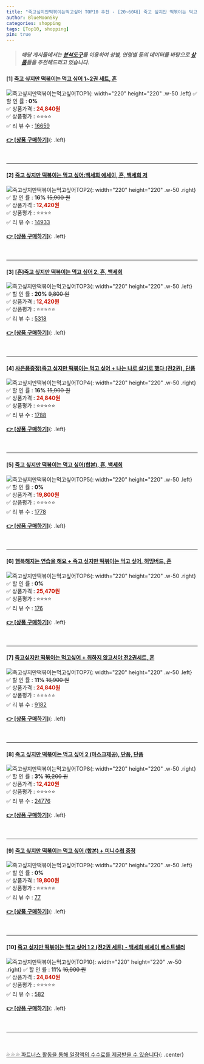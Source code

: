 ```yaml
---
title: "죽고싶지만떡볶이는먹고싶어 TOP10 추천 - [20~60대] 죽고 싶지만 떡볶이는 먹고 싶어 1~2권 세트, 흔"
author: BlueMoonSky
categories: shopping
tags: [Top10, shopping]
pin: true
---
```


> ##### 해당 게시물에서는 [**분석도구**](https://itemscout.io/)를 이용하여 **성별**, **연령별** 등의 데이터를 바탕으로 [**상품**](https://link.coupang.com/a/baae76)들을 추천해드리고 있습니다.

#### [1] [죽고 싶지만 떡볶이는 먹고 싶어 1~2권 세트, 흔](https://link.coupang.com/re/AFFSDP?lptag=AF5964186&subid=bluemoonsky6999&pageKey=221286200&traceid=V0-153&itemId=691003282&vendorItemId=4770482872)
![죽고싶지만떡볶이는먹고싶어TOP1](https://thumbnail9.coupangcdn.com/thumbnails/remote/230x230ex/image/retail/images/2019/05/13/10/2/76a2140d-b9da-49bb-a9bd-7e451eb31f7e.jpg){: width="220" height="220" .w-50 .left}
✅ 할 인 률 : **0%** <br>
✅ 상품가격 : <span style="color:#cb1400"> **24,840원** </span><br>
✅ 상품평가 : ⭐⭐⭐⭐<br>
✅ 리 뷰 수 : [16659](https://link.coupang.com/re/AFFSDP?lptag=AF5964186&subid=bluemoonsky6999&pageKey=221286200&traceid=V0-153&itemId=691003282&vendorItemId=4770482872)<br>
<br>
[**👉  [상품 구매하기]**](https://link.coupang.com/re/AFFSDP?lptag=AF5964186&subid=bluemoonsky6999&pageKey=221286200&traceid=V0-153&itemId=691003282&vendorItemId=4770482872){: .left}
<br>
<br>
<br>

***

#### [2] [죽고 싶지만 떡볶이는 먹고 싶어:백세희 에세이, 흔, 백세희 저](https://link.coupang.com/re/AFFSDP?lptag=AF5964186&subid=bluemoonsky6999&pageKey=106454161&traceid=V0-153&itemId=321830534&vendorItemId=3788064618)
![죽고싶지만떡볶이는먹고싶어TOP2](https://thumbnail10.coupangcdn.com/thumbnails/remote/230x230ex/image/retail/images/2018/06/28/21/1/308cf45d-6a48-4411-bcf5-b64c2291f572.jpg){: width="220" height="220" .w-50 .right}
✅ 할 인 률 : **16%** ~~<del class="base-price"> 15,900  </del>원~~<br>
✅ 상품가격 : <span style="color:#cb1400"> **12,420원** </span><br>
✅ 상품평가 : ⭐⭐⭐⭐<br>
✅ 리 뷰 수 : [14933](https://link.coupang.com/re/AFFSDP?lptag=AF5964186&subid=bluemoonsky6999&pageKey=106454161&traceid=V0-153&itemId=321830534&vendorItemId=3788064618)<br>
<br>
[**👉  [상품 구매하기]**](https://link.coupang.com/re/AFFSDP?lptag=AF5964186&subid=bluemoonsky6999&pageKey=106454161&traceid=V0-153&itemId=321830534&vendorItemId=3788064618){: .left}
<br>
<br>
<br>

***

#### [3] [[흔]죽고 싶지만 떡볶이는 먹고 싶어 2, 흔, 백세희](https://link.coupang.com/re/AFFSDP?lptag=AF5964186&subid=bluemoonsky6999&pageKey=216665906&traceid=V0-153&itemId=666222858&vendorItemId=4722225765)
![죽고싶지만떡볶이는먹고싶어TOP3](https://thumbnail9.coupangcdn.com/thumbnails/remote/230x230ex/image/retail-product-api/A00077021/2305535/3661052/main/9791196394578_L.jpg){: width="220" height="220" .w-50 .left}
✅ 할 인 률 : **20%** ~~<del class="base-price"> 9,800  </del>원~~<br>
✅ 상품가격 : <span style="color:#cb1400"> **12,420원** </span><br>
✅ 상품평가 : ⭐⭐⭐⭐⭐<br>
✅ 리 뷰 수 : [5318](https://link.coupang.com/re/AFFSDP?lptag=AF5964186&subid=bluemoonsky6999&pageKey=216665906&traceid=V0-153&itemId=666222858&vendorItemId=4722225765)<br>
<br>
[**👉  [상품 구매하기]**](https://link.coupang.com/re/AFFSDP?lptag=AF5964186&subid=bluemoonsky6999&pageKey=216665906&traceid=V0-153&itemId=666222858&vendorItemId=4722225765){: .left}
<br>
<br>
<br>

***

#### [4] [사은품증정)죽고 싶지만 떡볶이는 먹고 싶어 + 나는 나로 살기로 했다 (전2권), 단품](https://link.coupang.com/re/AFFSDP?lptag=AF5964186&subid=bluemoonsky6999&pageKey=135211047&traceid=V0-153&itemId=396777196&vendorItemId=3966441081)
![죽고싶지만떡볶이는먹고싶어TOP4](https://thumbnail7.coupangcdn.com/thumbnails/remote/230x230ex/image/vendor_inventory/images/2018/09/17/19/0/01392776-9728-4884-b697-eb84cf38481d.jpg){: width="220" height="220" .w-50 .right}
✅ 할 인 률 : **16%** ~~<del class="base-price"> 15,900  </del>원~~<br>
✅ 상품가격 : <span style="color:#cb1400"> **24,840원** </span><br>
✅ 상품평가 : ⭐⭐⭐⭐⭐<br>
✅ 리 뷰 수 : [1788](https://link.coupang.com/re/AFFSDP?lptag=AF5964186&subid=bluemoonsky6999&pageKey=135211047&traceid=V0-153&itemId=396777196&vendorItemId=3966441081)<br>
<br>
[**👉  [상품 구매하기]**](https://link.coupang.com/re/AFFSDP?lptag=AF5964186&subid=bluemoonsky6999&pageKey=135211047&traceid=V0-153&itemId=396777196&vendorItemId=3966441081){: .left}
<br>
<br>
<br>

***

#### [5] [죽고 싶지만 떡볶이는 먹고 싶어(합본), 흔, 백세희](https://link.coupang.com/re/AFFSDP?lptag=AF5964186&subid=bluemoonsky6999&pageKey=2151154065&traceid=V0-153&itemId=3653142220&vendorItemId=71638604686)
![죽고싶지만떡볶이는먹고싶어TOP5](https://thumbnail7.coupangcdn.com/thumbnails/remote/230x230ex/image/vendor_inventory/0004/b3cea010eafaa3f6fb9d5220ef118f0f8b0c56d747d8586e48a2b6befa51.jpg){: width="220" height="220" .w-50 .left}
✅ 할 인 률 : **0%** <br>
✅ 상품가격 : <span style="color:#cb1400"> **19,800원** </span><br>
✅ 상품평가 : ⭐⭐⭐⭐⭐<br>
✅ 리 뷰 수 : [1778](https://link.coupang.com/re/AFFSDP?lptag=AF5964186&subid=bluemoonsky6999&pageKey=2151154065&traceid=V0-153&itemId=3653142220&vendorItemId=71638604686)<br>
<br>
[**👉  [상품 구매하기]**](https://link.coupang.com/re/AFFSDP?lptag=AF5964186&subid=bluemoonsky6999&pageKey=2151154065&traceid=V0-153&itemId=3653142220&vendorItemId=71638604686){: .left}
<br>
<br>
<br>

***

#### [6] [행복해지는 연습을 해요 + 죽고 싶지만 떡볶이는 먹고 싶어, 허밍버드, 흔](https://link.coupang.com/re/AFFSDP?lptag=AF5964186&subid=bluemoonsky6999&pageKey=137004602&traceid=V0-153&itemId=401334251&vendorItemId=3978066477)
![죽고싶지만떡볶이는먹고싶어TOP6](https://thumbnail8.coupangcdn.com/thumbnails/remote/230x230ex/image/retail/images/2018/09/11/0/6/4a7abc76-6e4b-490f-8f8f-589f6aad0c52.jpg){: width="220" height="220" .w-50 .right}
✅ 할 인 률 : **0%** <br>
✅ 상품가격 : <span style="color:#cb1400"> **25,470원** </span><br>
✅ 상품평가 : ⭐⭐⭐⭐<br>
✅ 리 뷰 수 : [176](https://link.coupang.com/re/AFFSDP?lptag=AF5964186&subid=bluemoonsky6999&pageKey=137004602&traceid=V0-153&itemId=401334251&vendorItemId=3978066477)<br>
<br>
[**👉  [상품 구매하기]**](https://link.coupang.com/re/AFFSDP?lptag=AF5964186&subid=bluemoonsky6999&pageKey=137004602&traceid=V0-153&itemId=401334251&vendorItemId=3978066477){: .left}
<br>
<br>
<br>

***

#### [7] [죽고싶지만 떡볶이는 먹고싶어 + 취하지 않고서야 전2권세트, 흔](https://link.coupang.com/re/AFFSDP?lptag=AF5964186&subid=bluemoonsky6999&pageKey=160045448&traceid=V0-153&itemId=459419720&vendorItemId=4141189647)
![죽고싶지만떡볶이는먹고싶어TOP7](https://thumbnail9.coupangcdn.com/thumbnails/remote/230x230ex/image/retail/images/2018/11/20/19/1/030ba786-e2a8-447b-ae22-4c9f97cd5ca6.jpg){: width="220" height="220" .w-50 .left}
✅ 할 인 률 : **11%** ~~<del class="base-price"> 16,900  </del>원~~<br>
✅ 상품가격 : <span style="color:#cb1400"> **24,840원** </span><br>
✅ 상품평가 : ⭐⭐⭐⭐⭐<br>
✅ 리 뷰 수 : [9182](https://link.coupang.com/re/AFFSDP?lptag=AF5964186&subid=bluemoonsky6999&pageKey=160045448&traceid=V0-153&itemId=459419720&vendorItemId=4141189647)<br>
<br>
[**👉  [상품 구매하기]**](https://link.coupang.com/re/AFFSDP?lptag=AF5964186&subid=bluemoonsky6999&pageKey=160045448&traceid=V0-153&itemId=459419720&vendorItemId=4141189647){: .left}
<br>
<br>
<br>

***

#### [8] [죽고 싶지만 떡볶이는 먹고 싶어 2 (마스크제공), 단품, 단품](https://link.coupang.com/re/AFFSDP?lptag=AF5964186&subid=bluemoonsky6999&pageKey=2348461179&traceid=V0-153&itemId=4072655113&vendorItemId=4746658023)
![죽고싶지만떡볶이는먹고싶어TOP8](https://thumbnail9.coupangcdn.com/thumbnails/remote/230x230ex/image/vendor_inventory/ae7a/793150c96825b6d9f9754ecf9fea5f6ea283889a516a6ca898f2dfb9bf89.jpg){: width="220" height="220" .w-50 .right}
✅ 할 인 률 : **3%** ~~<del class="base-price"> 16,200  </del>원~~<br>
✅ 상품가격 : <span style="color:#cb1400"> **12,420원** </span><br>
✅ 상품평가 : ⭐⭐⭐⭐⭐<br>
✅ 리 뷰 수 : [24776](https://link.coupang.com/re/AFFSDP?lptag=AF5964186&subid=bluemoonsky6999&pageKey=2348461179&traceid=V0-153&itemId=4072655113&vendorItemId=4746658023)<br>
<br>
[**👉  [상품 구매하기]**](https://link.coupang.com/re/AFFSDP?lptag=AF5964186&subid=bluemoonsky6999&pageKey=2348461179&traceid=V0-153&itemId=4072655113&vendorItemId=4746658023){: .left}
<br>
<br>
<br>

***

#### [9] [죽고 싶지만 떡볶이는 먹고 싶어 (합본) + 미니수첩 증정](https://link.coupang.com/re/AFFSDP?lptag=AF5964186&subid=bluemoonsky6999&pageKey=2145403332&traceid=V0-153&itemId=3642898348&vendorItemId=71628420178)
![죽고싶지만떡볶이는먹고싶어TOP9](https://thumbnail9.coupangcdn.com/thumbnails/remote/230x230ex/image/vendor_inventory/f312/1e1c279c1b0800e6bd3602fb8f8c5699088c1a4b6b37fb4c59afd29bde2a.jpg){: width="220" height="220" .w-50 .left}
✅ 할 인 률 : **0%** <br>
✅ 상품가격 : <span style="color:#cb1400"> **19,800원** </span><br>
✅ 상품평가 : ⭐⭐⭐⭐⭐<br>
✅ 리 뷰 수 : [77](https://link.coupang.com/re/AFFSDP?lptag=AF5964186&subid=bluemoonsky6999&pageKey=2145403332&traceid=V0-153&itemId=3642898348&vendorItemId=71628420178)<br>
<br>
[**👉  [상품 구매하기]**](https://link.coupang.com/re/AFFSDP?lptag=AF5964186&subid=bluemoonsky6999&pageKey=2145403332&traceid=V0-153&itemId=3642898348&vendorItemId=71628420178){: .left}
<br>
<br>
<br>

***

#### [10] [죽고 싶지만 떡볶이는 먹고 싶어 1 2 (전2권 세트) - 백세희 에세이 베스트셀러](https://link.coupang.com/re/AFFSDP?lptag=AF5964186&subid=bluemoonsky6999&pageKey=216721497&traceid=V0-153&itemId=666436830&vendorItemId=4722702171)
![죽고싶지만떡볶이는먹고싶어TOP10](https://thumbnail10.coupangcdn.com/thumbnails/remote/230x230ex/image/vendor_inventory/942c/16c0af1b4c410a04cb2a8c8622cc2a1d2977abf1f9f1a5b48dad0a7f292e.jpg){: width="220" height="220" .w-50 .right}
✅ 할 인 률 : **11%** ~~<del class="base-price"> 16,900  </del>원~~<br>
✅ 상품가격 : <span style="color:#cb1400"> **24,840원** </span><br>
✅ 상품평가 : ⭐⭐⭐⭐⭐<br>
✅ 리 뷰 수 : [582](https://link.coupang.com/re/AFFSDP?lptag=AF5964186&subid=bluemoonsky6999&pageKey=216721497&traceid=V0-153&itemId=666436830&vendorItemId=4722702171)<br>
<br>
[**👉  [상품 구매하기]**](https://link.coupang.com/re/AFFSDP?lptag=AF5964186&subid=bluemoonsky6999&pageKey=216721497&traceid=V0-153&itemId=666436830&vendorItemId=4722702171){: .left}
<br>
<br>
<br>

***
<br><br>[💦 💦 💦 파트너스 활동을 통해 일정액의 수수료를 제공받을 수 있습니다](https://link.coupang.com/a/baae76){: .center}